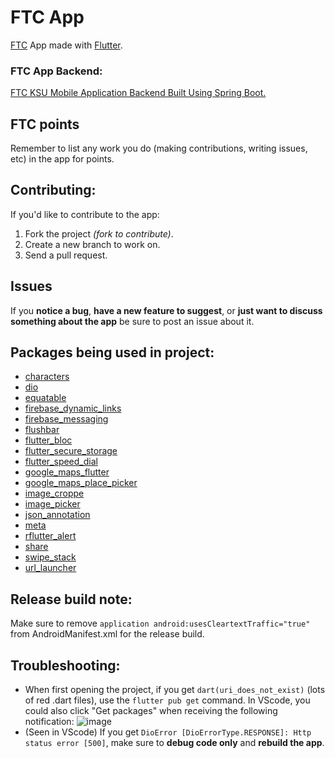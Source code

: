 # FTC App
[FTC](https://www.ftcksu.com/) App made with [Flutter](https://flutter.dev/).
### FTC App Backend:
[FTC KSU Mobile Application Backend Built Using Spring Boot.](https://github.com/FerasAloudah/ftc-app-backend)
## FTC points
Remember to list any work you do (making contributions, writing issues, etc) in the app for points.
## Contributing:
If you'd like to contribute to the app:
1. Fork the project *(fork to contribute)*.
2. Create a new branch to work on.
3. Send a pull request.
## Issues
If you **notice a bug**, **have a new feature to suggest**, or **just want to discuss something about the app** be sure to post an issue about it.
## Packages being used in project:
* [characters](https://pub.dev/packages/characters)
* [dio](https://pub.dev/packages/dio)
* [equatable](https://pub.dev/packages/equatable)
* [firebase_dynamic_links](https://pub.dev/packages/firebase_dynamic_links)
* [firebase_messaging](https://pub.dev/packages/firebase_messaging)
* [flushbar](https://pub.dev/packages/flushbar)
* [flutter_bloc](https://pub.dev/packages/flutter_bloc)
* [flutter_secure_storage](https://pub.dev/packages/flutter_secure_storage)
* [flutter_speed_dial](https://pub.dev/packages/flutter_speed_dial)
* [google_maps_flutter](https://pub.dev/packages/google_maps_flutter)
* [google_maps_place_picker](https://pub.dev/packages/google_maps_place_picker)
* [image_croppe](https://pub.dev/packages/image_croppe)
* [image_picker](https://pub.dev/packages/image_picker)
* [json_annotation](https://pub.dev/packages/json_annotation)
* [meta](https://pub.dev/packages/meta)
* [rflutter_alert](https://pub.dev/packages/rflutter_alert)
* [share](https://pub.dev/packages/share)
* [swipe_stack](https://pub.dev/packages/swipe_stack)
* [url_launcher](https://pub.dev/packages/url_launcher)
## Release build note:
Make sure to remove `application android:usesCleartextTraffic="true"` from AndroidManifest.xml for the release build.
## Troubleshooting:
- When first opening the project, if you get `dart(uri_does_not_exist)` (lots of red .dart files), use the `flutter pub get` command. In VScode, you could also click "Get packages" when receiving the following notification:
![image](https://user-images.githubusercontent.com/68731244/110935437-76404080-8340-11eb-8c4e-47417cf734db.png)
- (Seen in VScode) If you get `DioError [DioErrorType.RESPONSE]: Http status error [500]`, make sure to **debug code only** and **rebuild the app**.
